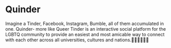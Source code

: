 # Quinder
Imagine a Tinder, Facebook, Instagram, Bumble, all of them accumulated in one. Quinder- more like Queer Tinder is an interactive social platform for the LGBTQ community to provide an easiest and most amicable way to connect with each other across all universities, cultures and nations.🏳️‍🌈🏳️‍🌈🏳️‍🌈
